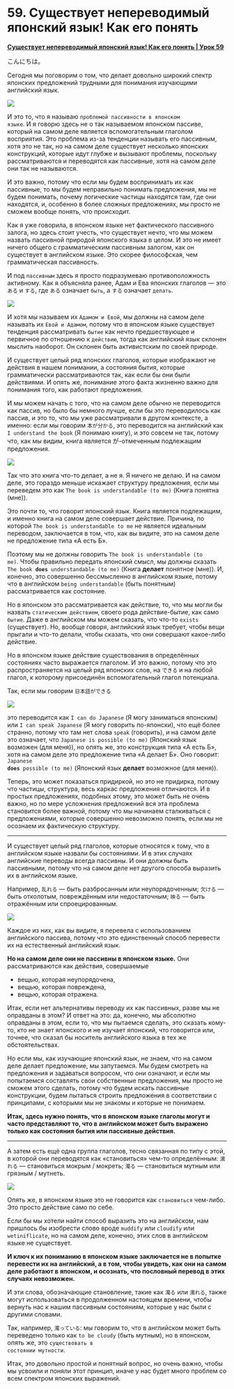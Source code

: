 # **59. Существует непереводимый японский язык! Как его понять**

[**Существует непереводимый японский язык! Как его понять | Урок 59**](https://www.youtube.com/watch?v=wLrK_YxdPoM&list=PLg9uYxuZf8x_A-vcqqyOFZu06WlhnypWj&index=61&pp=iAQB)

こんにちは。

Сегодня мы поговорим о том, что делает довольно широкий спектр японских предложений трудными для понимания изучающими английский язык.

![](../media/image598.webp)

И это то, что я называю <code>проблемой пассивности в японском языке</code>. И я говорю здесь не о так называемом японском пассиве, который на самом деле является вспомогательным глаголом восприятия. Это проблема из-за тенденции называть его пассивным, хотя это не так, но на самом деле существует несколько японских конструкций, которые идут глубже и вызывают проблемы, поскольку рассматриваются и переводятся как пассивные, хотя на самом деле они так не называются.

И это важно, потому что если мы будем воспринимать их как пассивные, то мы будем неправильно понимать предложения, мы не будем понимать, почему логические частицы находятся там, где они находятся, и, особенно в более сложных предложениях, мы просто не сможем вообще понять, что происходит.

Как я уже говорила, в японском языке нет фактического пассивного залога, но здесь стоит учесть, что существует нечто, что мы можем назвать пассивной природой японского языка в целом. И это не имеет ничего общего с грамматическим пассивным залогом, как он существует в английском языке. Это скорее философская, чем грамматическая пассивность.

И под <code>пассивным</code> здесь я просто подразумеваю противоположность активному. Как я объясняла ранее, Адам и Ева японских глаголов — это <code>ある</code> и <code>する</code>, где <code>ある</code> означает <code>быть</code>, а <code>する</code> означает <code>делать</code>.

![](../media/image593.webp)

И хотя мы называем их <code>Адамом и Евой</code>, мы должны на самом деле называть их <code>Евой и Адамом</code>, потому что в японском языке существует тенденция рассматривать <code>бытие</code> как нечто предшествующее и первичное по отношению к <code>действию</code>, тогда как английский язык склонен мыслить наоборот. Он склонен быть активистским по своей природе.

И существует целый ряд японских глаголов, которые изображают не действия в нашем понимании, а состояния бытия, которые грамматически рассматриваются так, как если бы они были действиями. И опять же, понимание этого факта жизненно важно для понимания того, как работают предложения.

И мы можем начать с того, что на самом деле обычно не переводится как пассив, но было бы немного лучше, если бы это переводилось как пассив, и это то, что мы уже рассматривали в другом контексте, а именно: если мы говорим <code>本が分かる</code>, это переводится на английский как <code>I understand the book</code> (Я понимаю книгу), и это совсем не так, потому что, как мы видим, книга является が-отмеченным подлежащим предложения.

![](../media/image21.webp)

Так что это книга что-то делает, а не я. Я ничего не делаю. И на самом деле, это гораздо меньше искажает структуру предложения, если мы переведем это как <code>The book is understandable (to me)</code> (Книга понятна (мне)).

Это почти то, что говорит японский язык. Книга является подлежащим, и именно книга на самом деле совершает действие. Причина, по которой <code>The book is understandable to me</code> не является идеальным переводом, заключается в том, что, как вы видите, это на самом деле не предложение типа «А есть Б».

Поэтому мы не должны говорить <code>The book is understandable (to me)</code>. Чтобы правильно передать японский смысл, мы должны сказать <code>The book **does** understandable (to me)</code> (Книга **делает** понятное (мне)). И, конечно, это совершенно бессмысленно в английском языке, потому что в английском <code>being understandable</code> (быть понятным) рассматривается как состояние.

Но в японском это рассматривается как действие, то, что мы могли бы назвать <code>статическим действием</code>, своего рода действие-бытие, как само <code>бытие</code>. Даже в английском мы можем сказать, что что-то <code>exists</code> (существует). Но, вообще говоря, английский язык требует, чтобы вещи прыгали и что-то делали, чтобы сказать, что они совершают какое-либо действие.

Но в японском языке действие существования в определённых состояниях часто выражается глаголом. И это важно, потому что это распространяется на целый ряд японских слов, на <code>できる</code> и на любой глагол, к которому присоединён вспомогательный глагол потенциала.

Так, если мы говорим <code>日本語ができる</code>

![](../media/image911.webp)

это переводится как <code>I can do Japanese</code> (Я могу заниматься японским) или <code>I can speak Japanese</code> (Я могу говорить по-японски), что ещё более странно, потому что там нет слова <code>speak</code> (говорить), и на самом деле это означает, что <code>Japanese is possible (to me)</code> (Японский язык возможен (для меня)), но опять же, это конструкция типа «А есть Б», хотя на самом деле это предложение типа «А делает Б». Оно говорит: <code>Japanese **does** possible (to me)</code> (Японский язык **делает** возможное (для меня)).

Теперь, это может показаться придиркой, но это не придирка, потому что частицы, структура, весь каркас предложения отличаются. И в простых предложениях, подобных этому, это может быть не очень важно, но по мере усложнения предложений вся эта проблема становится более важной, потому что мы начинаем сталкиваться с предложениями, которые совершенно невозможно понять, если мы не осознаем их фактическую структуру.

---

И существует целый ряд глаголов, которые относятся к тому, что в английском языке назвали бы состояниями. И в этих случаях английские переводы всегда пассивны. И они должны быть пассивными, потому что на самом деле нет другого способа выразить их в английском языке.

Например, <code>乱れる</code> — быть разбросанным или неупорядоченным; <code>欠ける</code> — быть отколотым, повреждённым или недостаточным; <code>映る</code> — быть отражённым или спроецированным.

![](../media/image1006.webp)

Каждое из них, как вы видите, я перевела с использованием английского пассива, потому что это единственный способ перевести их на естественный английский язык.

**Но на самом деле они не пассивны в японском языке.** Они рассматриваются как действия, совершаемые
-   вещью, которая неупорядочена,
-   вещью, которая повреждена,
-   вещью, которая отражена.

Итак, если нет альтернативы переводу их как пассивных, разве мы не оправданы в этом? И ответ на это: да, конечно, мы абсолютно оправданы в этом, если то, что мы пытаемся сделать, это сказать кому-то, кто не знает японского и не изучает японский, что говорится или, точнее, что сказал бы носитель английского языка в тех же обстоятельствах.

Но если мы, как изучающие японский язык, не знаем, что на самом деле делает предложение, мы запутаемся. Мы будем смотреть на предложения и задаваться вопросом, что они означают, и если мы попытаемся составлять свои собственные предложения, мы просто не сможем этого сделать, потому что будем искать пассивные конструкции, будем пытаться строить предложения в соответствии с принципами, с которыми мы не знакомы и которые не понимаем.

**Итак, здесь нужно понять, что в японском языке глаголы могут и часто представляют то, что в английском может быть выражено только как состояния бытия или пассивные действия.**

---

А затем есть ещё одна группа глаголов, тесно связанная по типу с этой, в которой они переводятся как «становиться» чем-то определённым:
<code>濡れる</code> — становиться мокрым / мокреть;
<code>濁る</code> — становиться мутным или грязным / мутнеть.

![](../media/image511.webp)

Опять же, в японском языке это не говорится как <code>становиться</code> чем-либо.
Это просто действие само по себе.

Если бы мы хотели найти способ выразить это на английском, нам пришлось бы изобрести слово вроде <code>muddify</code> или <code>cloudify</code> или <code>wetiniflicate</code>, но на самом деле, конечно, этих слов в английском языке не существует.

**И ключ к их пониманию в японском языке заключается не в попытке перевести их на английский, а в том, чтобы увидеть, как они на самом деле работают в японском, и осознать, что пословный перевод в этих случаях невозможен.**

И эти слова, обозначающие становление, такие как <code>濁る</code> или <code>濡れる</code>, также могут использоваться в продолженном настоящем времени, чтобы вернуть нас к нашим пассивным состояниям, которые у нас были с другими словами.

Так, например, <code>濁っている</code>: мы говорим то, что в английском может быть переведено только как <code>to be cloudy</code> (быть мутным), но в японском, опять же, это <code>существовать в состоянии мутности</code>.

Итак, это довольно простой и понятный вопрос, но очень важно, чтобы мы усвоили и поняли этот принцип, иначе у нас будет много проблем со всем спектром японских выражений.